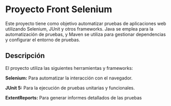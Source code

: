 # Proyecto Front Selenium

Este proyecto tiene como objetivo automatizar pruebas de aplicaciones web utilizando Selenium, JUnit y otros frameworks. Java se emplea para la automatización de pruebas, y Maven se utiliza para gestionar dependencias y configurar el entorno de pruebas.

## Descripción

El proyecto utiliza las siguientes herramientas y frameworks:

**Selenium:** Para automatizar la interacción con el navegador.

**JUnit 5:** Para la ejecución de pruebas unitarias y funcionales.

**ExtentReports:** Para generar informes detallados de las pruebas
